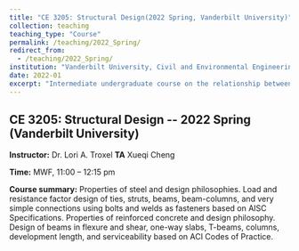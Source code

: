 ```yaml
---
title: "CE 3205: Structural Design(2022 Spring, Vanderbilt University)"
collection: teaching
teaching_type: "Course"
permalink: /teaching/2022_Spring/ 
redirect_from:
  - /teaching/2022_Spring/ 
institution: "Vanderbilt University, Civil and Environmental Engineering"
date: 2022-01
excerpt: "Intermediate undergraduate course on the relationship between data and culture"
---
```


## CE 3205: Structural Design -- 2022 Spring (Vanderbilt University)

**Instructor:** Dr. Lori A. Troxel
**TA** Xueqi Cheng

**Time:**  MWF, 11:00 – 12:15 pm 

**Course summary:** Properties of steel and design philosophies. Load and resistance factor design of ties, struts, beams, beam-columns, and very simple connections using bolts and welds as
fasteners based on AISC Specifications. Properties of reinforced concrete and design philosophy. Design of beams in flexure and shear, one-way slabs, T-beams, columns, development length, and serviceability based on ACI Codes of Practice.